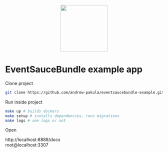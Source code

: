 <p align="center">
    <a href="https://eventsauce.io">
        <img src="https://eventsauce.io/static/logo.svg" height="150px" width="150px">
    </a>
</p>

# EventSauceBundle example app

Clone project

```bash
git clone https://github.com/andrew-pakula/eventsaucebundle-example.git
```

Run inside project

```bash
make up # builds dockers
make setup # installs dependencies, runs migrations
make logs # see logs or not
```
Open

http://localhost:8888/docs \
root@localhost:3307
